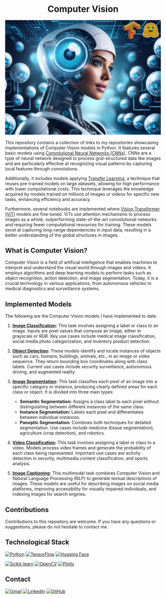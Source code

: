 # <h1 align="center">**Computer Vision**</h1>

<p align="center">
<img src="ComputerVision.png"> 
</p>

This repository contains a collection of links to my repositories showcasing implementations of Computer Vision models in Python. It features several basic models using [Convolutional Neural Networks (CNNs)](https://developers.google.com/machine-learning/glossary/#convolutional_neural_network). CNNs are a type of neural network designed to process grid-structured data like images and are particularly effective at recognizing visual patterns by capturing local features through convolutions.

Additionally, it includes models applying [Transfer Learning](https://www.tensorflow.org/tutorials/images/transfer_learning), a technique that reuses pre-trained models on large datasets, allowing for high performance with lower computational costs. This technique leverages the knowledge acquired by models trained on millions of images or videos for specific new tasks, enhancing efficiency and accuracy.

Furthermore, several notebooks are implemented where [Vision Transformer (ViT)](https://huggingface.co/docs/transformers/model_doc/vit) models are fine-tuned. ViTs use attention mechanisms to process images as a whole, outperforming state-of-the-art convolutional networks and requiring fewer computational resources for training. These models excel at capturing long-range dependencies in input data, resulting in a better understanding of the global structures in images.

## **What is Computer Vision?**

Computer Vision is a field of artificial intelligence that enables machines to interpret and understand the visual world through images and videos. It employs algorithms and deep learning models to perform tasks such as object recognition, action detection, and image segmentation. Today, it is a crucial technology in various applications, from autonomous vehicles to medical diagnostics and surveillance systems.

## **Implemented Models**

The following are the Computer Vision models I have implemented to date:

1. **[Image Classification](https://github.com/JersonGB22/ImageClassification-TensorFlow):** This task involves assigning a label or class to an image. Inputs are pixel values that compose an image, either in grayscale or RGB. Key use cases include medical image classification, social media photo categorization, and inventory product detection.

2. **[Object Detection](https://github.com/JersonGB22/ObjectDetection-TensorFlow-PyTorch):** These models identify and locate instances of objects such as cars, humans, buildings, animals, etc., in an image or video sequence. They return bounding box coordinates along with class labels. Current use cases include security surveillance, autonomous driving, and augmented reality.

3. **[Image Segmentation](https://github.com/JersonGB22/ImageClassification-TensorFlow):** This task classifies each pixel of an image into a specific category or instance, producing clearly defined areas for each class or object. It is divided into three main types:
   - **Semantic Segmentation:** Assigns a class label to each pixel without distinguishing between different instances of the same class.
   - **Instance Segmentation:** Labels each pixel and differentiates between individual instances.
   - **Panoptic Segmentation:** Combines both techniques for detailed segmentation.
   Use cases include medicine (tissue segmentation), agriculture (crop detection), and robotics.

4. **[Video Classification](https://github.com/JersonGB22/ImageClassification-TensorFlow):** This task involves assigning a label or class to a video. Models process video frames and generate the probability of each class being represented. Important use cases are activity detection in security, multimedia content classification, and sports analysis.

5. **[Image Captioning](https://github.com/JersonGB22/ImageClassification-TensorFlow):** This multimodal task combines Computer Vision and Natural Language Processing (NLP) to generate textual descriptions of images. These models are useful for describing images on social media platforms, improving accessibility for visually impaired individuals, and indexing images for search engines.

## **Contributions**

Contributions to this repository are welcome. If you have any questions or suggestions, please do not hesitate to contact me.

## **Technological Stack**
[![Python](https://img.shields.io/badge/Python-3776AB?style=for-the-badge&logo=python&logoColor=white&labelColor=101010)](https://docs.python.org/3/) 
[![TensorFlow](https://img.shields.io/badge/TensorFlow-FF6F00?style=for-the-badge&logo=tensorflow&logoColor=white&labelColor=101010)](https://www.tensorflow.org/api_docs)
[![Hugging Face](https://img.shields.io/badge/Hugging%20Face-FFD21E?style=for-the-badge&logo=huggingface&logoColor=white&labelColor=101010)](https://huggingface.co/)

[![Scikit-learn](https://img.shields.io/badge/Scikit--learn-F7931E?style=for-the-badge&logo=scikit-learn&logoColor=white&labelColor=101010)](https://scikit-learn.org/stable/)
[![OpenCV](https://img.shields.io/badge/OpenCV-5C3EE8?style=for-the-badge&logo=opencv&logoColor=white&labelColor=101010)](https://docs.opencv.org/4.x/d6/d00/tutorial_py_root.html)
[![Plotly](https://img.shields.io/badge/Plotly-3F4F75?style=for-the-badge&logo=plotly&logoColor=white&labelColor=101010)](https://plotly.com/)

## **Contact**
[![Gmail](https://img.shields.io/badge/Gmail-D14836?style=for-the-badge&logo=gmail&logoColor=white&labelColor=101010)](mailto:jerson.gimenesbeltran@gmail.com)
[![LinkedIn](https://img.shields.io/badge/LinkedIn-0077B5?style=for-the-badge&logo=linkedin&logoColor=white&labelColor=101010)](https://www.linkedin.com/in/jerson-gimenes-beltran/)
[![GitHub](https://img.shields.io/badge/GitHub-181717?style=for-the-badge&logo=github&logoColor=white&labelColor=101010)](https://github.com/JersonGB22/)
